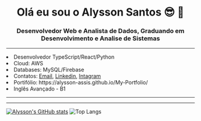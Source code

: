 <h1 align='center'> Olá eu sou o Alysson Santos 😎 🍷 </h1>

<h3 align='center'>Desenvolvedor Web e Analista de Dados, Graduando em Desenvolvimento e Analise de Sistemas</h3>

<hr>
<li>Desenvolvedor TypeScript/React/Python</li>
<li>Cloud: AWS</li>
<li>Databases: MySQL/Firebase</li>
<li>Contatos: <a href='alyssonassissantos@gmail.com' >Email</a>, <a href='https://www.linkedin.com/in/alysson-assis-987009249/' >Linkedin</a>, <a href= 'https://www.instagram.com/alyssonassis_ofc/'>Intagram</a></li>
<li>Portifólio: <a>https://alysson-assis.github.io/My-Portfolio/</a></li>
<li>Inglês Avançado - B1</li>
<hr>
<hr>

[![Alysson's GitHub stats](https://github-readme-stats.vercel.app/api?username=Alysson-Assis)](https://github.com/Alysson-Assis/github-readme-stats)
![Top Langs](https://github-readme-stats.vercel.app/api/top-langs/?username=Alysson-Assis&layout=compact)
